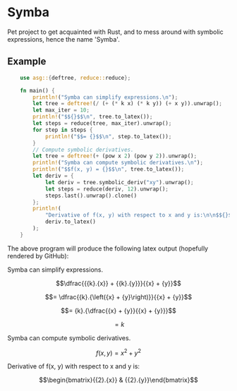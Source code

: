 # Symba

  Pet project to get acquainted with Rust, and to mess around with
  symbolic expressions, hence the name 'Symba'.

## Example
```rust
    use asg::{deftree, reduce::reduce};

    fn main() {
        println!("Symba can simplify expressions.\n");
        let tree = deftree!(/ (+ (* k x) (* k y)) (+ x y)).unwrap();
        let max_iter = 10;
        println!("$${}$$\n", tree.to_latex());
        let steps = reduce(tree, max_iter).unwrap();
        for step in steps {
            println!("$$= {}$$\n", step.to_latex());
        }
        // Compute symbolic derivatives.
        let tree = deftree!(+ (pow x 2) (pow y 2)).unwrap();
        println!("Symba can compute symbolic derivatives.\n");
        println!("$$f(x, y) = {}$$\n", tree.to_latex());
        let deriv = {
            let deriv = tree.symbolic_deriv("xy").unwrap();
            let steps = reduce(deriv, 12).unwrap();
            steps.last().unwrap().clone()
        };
        println!(
            "Derivative of f(x, y) with respect to x and y is:\n\n$${}$$\n",
            deriv.to_latex()
        );
    }
```

  The above program will produce the following latex output (hopefully
  rendered by GitHub):

Symba can simplify expressions.

$$\dfrac{{{k}.{x}} + {{k}.{y}}}{{x} + {y}}$$

$$= \dfrac{{k}.{\left({x} + {y}\right)}}{{x} + {y}}$$

$$= {k}.{\dfrac{{x} + {y}}{{x} + {y}}}$$

$$= k$$

Symba can compute symbolic derivatives.

$$f(x, y) = {{x}^{2}} + {{y}^{2}}$$

Derivative of f(x, y) with respect to x and y is:

$$\begin{bmatrix}{{2}.{x}} & {{2}.{y}}\end{bmatrix}$$
